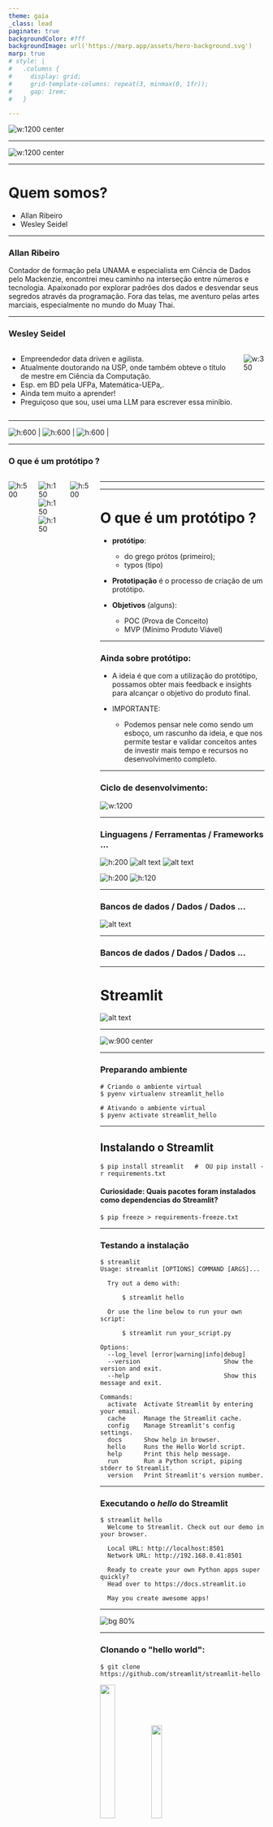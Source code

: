 ```yaml
---
theme: gaia
_class: lead
paginate: true
backgroundColor: #fff
backgroundImage: url('https://marp.app/assets/hero-background.svg')
marp: true
# style: |
#   .columns {
#     display: grid;
#     grid-template-columns: repeat(3, minmax(0, 1fr));
#     gap: 1rem;
#   }

---
```

![w:1200 center](image-5.png)

---
![w:1200 center](image-7.png)



---
# Quem somos?
- Allan Ribeiro
- Wesley Seidel

---
### Allan Ribeiro

Contador de formação pela UNAMA e especialista em Ciência de Dados pelo Mackenzie, encontrei meu caminho na interseção entre números e tecnologia. Apaixonado por explorar padrões dos dados e desvendar seus segredos através da programação. Fora das telas, me aventuro pelas artes marciais, especialmente no mundo do Muay Thai.

---
### Wesley Seidel 
<style scoped>
.columns {
  gap: 1rem;
  display: grid;
  grid-template-columns: minmax(0, 6fr) minmax(0, 2fr)
}
</style>


<div class="columns">
  <div>

- Empreendedor data driven e agilista.
- Atualmente doutorando na USP, onde também obteve o título de mestre em Ciência da Computação. 
- Esp. em BD pela UFPa, Matemática-UEPa,. 
- Ainda tem muito a aprender! 
- Preguiçoso que sou, usei uma LLM para escrever essa minibio.
</div>
<div>

![w:350](image-8.png)

</div>
</div>

---
![h:600](image-10.png) | ![h:600](image-11.png) | ![h:600](image-9.png) | 


---
### O que é um protótipo ?
<style scoped>
.columns {
  gap: 1rem;
  display: grid;
  grid-template-columns: minmax(0, 3fr) minmax(0, 3fr)  minmax(0, 3fr);
}
</style>
<div class="columns">
  <div>

![h:500](image-12.png)
</div>
<div>

![h:150](image-15.png)
![h:150](image-14.png)
![h:150](image-16.png)
</div>
<div>

![h:500](image-13.png)
</div>

<div>







---

---
# O que é um protótipo ?
- **protótipo**:
  - do grego  prótos (primeiro); 
  - typos (tipo)

- **Prototipação** é o processo de criação de um protótipo.

- **Objetivos** (alguns):
  - POC (Prova de Conceito)
  - MVP (Mínimo Produto Viável)


---
### Ainda sobre protótipo:
- A ideia é que com a utilização do protótipo, possamos obter mais feedback e insights para alcançar o objetivo do produto final.

- IMPORTANTE:
  - Podemos pensar nele como sendo um esboço, um rascunho da ideia, e que nos permite testar e validar conceitos antes de investir mais tempo e recursos no desenvolvimento completo.


---
### Ciclo de desenvolvimento:
![w:1200](image-17.png)


---
### Linguagens / Ferramentas / Frameworks  ...
![h:200](image-18.png)  ![alt text](image-19.png)  ![alt text](image-20.png)

![h:200](image-21.png) ![h:120](image-23.png)

---
### Bancos de dados / Dados / Dados ... 
![alt text](image-22.png)


---
### Bancos de dados / Dados / Dados ... 





---
# Streamlit

![alt text](image-2.png)


---
<style>
img[alt~="center"] {
  display: block;
  margin: 0 auto;
}
</style>

![w:900 center](image-3.png)


---
### Preparando ambiente 

```console
# Criando o ambiente virtual
$ pyenv virtualenv streamlit_hello

# Ativando o ambiente virtual
$ pyenv activate streamlit_hello
```

---
<!-- slide -->
## Instalando o Streamlit

```shell
$ pip install streamlit   #  OU pip install -r requirements.txt
```


#### Curiosidade: Quais pacotes foram instalados como dependencias do Streamlit? 
```shell
$ pip freeze > requirements-freeze.txt
```

--- 
<!-- slide -->
### Testando a  instalação
```shel 
$ streamlit           
Usage: streamlit [OPTIONS] COMMAND [ARGS]...

  Try out a demo with:

      $ streamlit hello

  Or use the line below to run your own script:

      $ streamlit run your_script.py

Options:
  --log_level [error|warning|info|debug]
  --version                       Show the version and exit.
  --help                          Show this message and exit.

Commands:
  activate  Activate Streamlit by entering your email.
  cache     Manage the Streamlit cache.
  config    Manage Streamlit's config settings.
  docs      Show help in browser.
  hello     Runs the Hello World script.
  help      Print this help message.
  run       Run a Python script, piping stderr to Streamlit.
  version   Print Streamlit's version number.
```

--- 
<!-- slide -->
### Executando o *hello* do Streamlit
```shel 
$ streamlit hello
  Welcome to Streamlit. Check out our demo in your browser.

  Local URL: http://localhost:8501
  Network URL: http://192.168.0.41:8501

  Ready to create your own Python apps super quickly?
  Head over to https://docs.streamlit.io

  May you create awesome apps!

```

--- 
<!-- slide -->
![bg 80%](assets/img/hello.png)



--- 
<!-- slide -->
### Clonando o "hello world":
```shell
$ git clone https://github.com/streamlit/streamlit-hello
```

<p float="left">
  <img src="image.png" width="30%" />
  <img src="image-1.png" width="25%" /> 
</p>










---
# Referências:
- [Modelo de Dados: Entendendo e “re-”construindo - Wesley Seidel](https://pt.slideshare.net/wesleyseidel/open-data-imastersv02)
- [Open Source Data Science - Márcio Júnior](https://pt.slideshare.net/ambientelivre/open-source-data-science-elaborando-uma-plataforma-de-big-data-analytics-100-open-source-com-apoio-do-pentaho)




<!-- slide -->
--- 
<style scoped>
.columns {
  gap: 1rem;
  display: grid;
  grid-template-columns: repeat(2, minmax(0, 1fr))
}
</style>

# Header single column

text single column

<div class="columns">
  <div>

## Column 1
</div>
<div>

## Column 2

</div>
</div>

text single column

---
<style scoped>
.columns {
  gap: 1rem;
  display: grid;
  grid-template-columns: minmax(0, 3fr) minmax(0, 3fr)  minmax(0, 3fr);
}
</style>
<div class="columns">
  <div>

## Column 1
</div>
<div>

## Column 2
</div>
<div>

## Column 3

</div>
</div>
